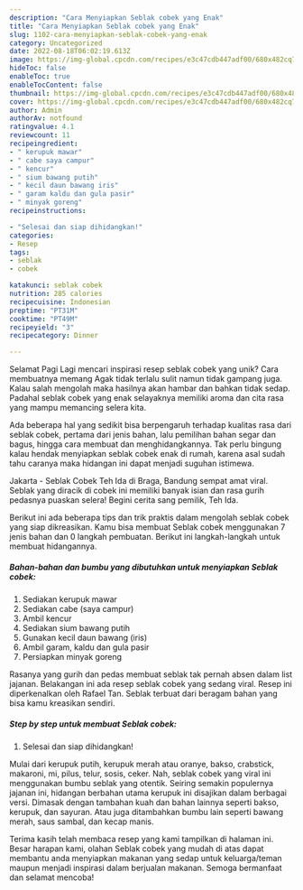 ```yaml
---
description: "Cara Menyiapkan Seblak cobek yang Enak"
title: "Cara Menyiapkan Seblak cobek yang Enak"
slug: 1102-cara-menyiapkan-seblak-cobek-yang-enak
category: Uncategorized
date: 2022-08-18T06:02:19.613Z
image: https://img-global.cpcdn.com/recipes/e3c47cdb447adf00/680x482cq70/seblak-cobek-foto-resep-utama.jpg
hideToc: false
enableToc: true
enableTocContent: false
thumbnail: https://img-global.cpcdn.com/recipes/e3c47cdb447adf00/680x482cq70/seblak-cobek-foto-resep-utama.jpg
cover: https://img-global.cpcdn.com/recipes/e3c47cdb447adf00/680x482cq70/seblak-cobek-foto-resep-utama.jpg
author: Admin
authorAv: notfound
ratingvalue: 4.1
reviewcount: 11
recipeingredient:
- " kerupuk mawar"
- " cabe saya campur"
- " kencur"
- " sium bawang putih"
- " kecil daun bawang iris"
- " garam kaldu dan gula pasir"
- " minyak goreng"
recipeinstructions:

- "Selesai dan siap dihidangkan!"
categories:
- Resep
tags:
- seblak
- cobek

katakunci: seblak cobek 
nutrition: 285 calories
recipecuisine: Indonesian
preptime: "PT31M"
cooktime: "PT49M"
recipeyield: "3"
recipecategory: Dinner

---
```



Selamat Pagi Lagi mencari inspirasi resep seblak cobek yang unik? Cara membuatnya memang Agak tidak terlalu sulit namun tidak gampang juga. Kalau salah mengolah maka hasilnya akan hambar dan bahkan tidak sedap. Padahal seblak cobek yang enak selayaknya memiliki aroma dan cita rasa yang mampu memancing selera kita.


Ada beberapa hal yang sedikit bisa berpengaruh terhadap kualitas rasa dari seblak cobek, pertama dari jenis bahan, lalu pemilihan bahan segar dan bagus, hingga cara membuat dan menghidangkannya. Tak perlu bingung kalau hendak menyiapkan seblak cobek enak di rumah, karena asal sudah tahu caranya maka hidangan ini dapat menjadi suguhan istimewa.

Jakarta - Seblak Cobek Teh Ida di Braga, Bandung sempat amat viral. Seblak yang diracik di cobek ini memiliki banyak isian dan rasa gurih pedasnya puaskan selera! Begini cerita sang pemilik, Teh Ida.


Berikut ini ada beberapa tips dan trik praktis dalam mengolah seblak cobek yang siap dikreasikan. Kamu bisa membuat Seblak cobek menggunakan 7 jenis bahan dan 0 langkah pembuatan. Berikut ini langkah-langkah untuk membuat hidangannya.

<!--inarticleads1-->

##### Bahan-bahan dan bumbu yang dibutuhkan untuk menyiapkan Seblak cobek:

1. Sediakan  kerupuk mawar
1. Sediakan  cabe (saya campur)
1. Ambil  kencur
1. Sediakan  sium bawang putih
1. Gunakan  kecil daun bawang (iris)
1. Ambil  garam, kaldu dan gula pasir
1. Persiapkan  minyak goreng


Rasanya yang gurih dan pedas membuat seblak tak pernah absen dalam list jajanan. Belakangan ini ada resep seblak cobek yang sedang viral. Resep ini diperkenalkan oleh Rafael Tan. Seblak terbuat dari beragam bahan yang bisa kamu kreasikan sendiri. 

<!--inarticleads2-->

##### Step by step untuk membuat Seblak cobek:


1. Selesai dan siap dihidangkan!

Mulai dari kerupuk putih, kerupuk merah atau oranye, bakso, crabstick, makaroni, mi, pilus, telur, sosis, ceker. Nah, seblak cobek yang viral ini menggunakan bumbu seblak yang otentik. Seiring semakin populernya jajanan ini, hidangan berbahan utama kerupuk ini disajikan dalam berbagai versi. Dimasak dengan tambahan kuah dan bahan lainnya seperti bakso, kerupuk, dan sayuran. Atau juga ditambahkan bumbu lain seperti bawang merah, saus sambal, dan kecap manis. 

Terima kasih telah membaca resep yang kami tampilkan di halaman ini. Besar harapan kami, olahan Seblak cobek yang mudah di atas dapat membantu anda menyiapkan makanan yang sedap untuk keluarga/teman maupun menjadi inspirasi dalam berjualan makanan. Semoga bermanfaat dan selamat mencoba!

